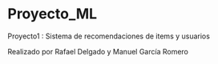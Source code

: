 # Proyecto_ML

Proyecto1 : Sistema de recomendaciones de items y usuarios 


Realizado por Rafael Delgado y Manuel García Romero
